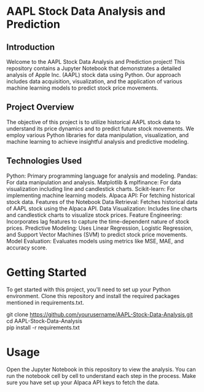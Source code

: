 # AAPL Stock Data Analysis and Prediction  
## Introduction  
Welcome to the AAPL Stock Data Analysis and Prediction project! This repository contains a Jupyter Notebook that demonstrates a detailed analysis of Apple Inc. (AAPL) stock data using Python. Our approach includes data acquisition, visualization, and the application of various machine learning models to predict stock price movements.

## Project Overview  
The objective of this project is to utilize historical AAPL stock data to understand its price dynamics and to predict future stock movements. We employ various Python libraries for data manipulation, visualization, and machine learning to achieve insightful analysis and predictive modeling.

## Technologies Used  
Python: Primary programming language for analysis and modeling.
Pandas: For data manipulation and analysis.
Matplotlib & mplfinance: For data visualization including line and candlestick charts.
Scikit-learn: For implementing machine learning models.
Alpaca API: For fetching historical stock data.
Features of the Notebook
Data Retrieval: Fetches historical data of AAPL stock using the Alpaca API.
Data Visualization: Includes line charts and candlestick charts to visualize stock prices.
Feature Engineering: Incorporates lag features to capture the time-dependent nature of stock prices.
Predictive Modeling: Uses Linear Regression, Logistic Regression, and Support Vector Machines (SVM) to predict stock price movements.
Model Evaluation: Evaluates models using metrics like MSE, MAE, and accuracy score.

# Getting Started  
To get started with this project, you'll need to set up your Python environment. Clone this repository and install the required packages mentioned in requirements.txt.  

git clone https://github.com/yourusername/AAPL-Stock-Data-Analysis.git  
cd AAPL-Stock-Data-Analysis  
pip install -r requirements.txt  

# Usage  
Open the Jupyter Notebook in this repository to view the analysis. You can run the notebook cell by cell to understand each step in the process. Make sure you have set up your Alpaca API keys to fetch the data.
